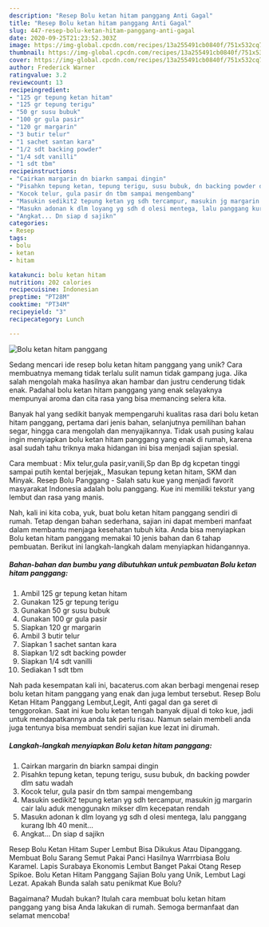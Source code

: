 ```yaml
---
description: "Resep Bolu ketan hitam panggang Anti Gagal"
title: "Resep Bolu ketan hitam panggang Anti Gagal"
slug: 447-resep-bolu-ketan-hitam-panggang-anti-gagal
date: 2020-09-25T21:23:52.303Z
image: https://img-global.cpcdn.com/recipes/13a255491cb0840f/751x532cq70/bolu-ketan-hitam-panggang-foto-resep-utama.jpg
thumbnail: https://img-global.cpcdn.com/recipes/13a255491cb0840f/751x532cq70/bolu-ketan-hitam-panggang-foto-resep-utama.jpg
cover: https://img-global.cpcdn.com/recipes/13a255491cb0840f/751x532cq70/bolu-ketan-hitam-panggang-foto-resep-utama.jpg
author: Frederick Warner
ratingvalue: 3.2
reviewcount: 13
recipeingredient:
- "125 gr tepung ketan hitam"
- "125 gr tepung terigu"
- "50 gr susu bubuk"
- "100 gr gula pasir"
- "120 gr margarin"
- "3 butir telur"
- "1 sachet santan kara"
- "1/2 sdt backing powder"
- "1/4 sdt vanilli"
- "1 sdt tbm"
recipeinstructions:
- "Cairkan margarin dn biarkn sampai dingin"
- "Pisahkn tepung ketan, tepung terigu, susu bubuk, dn backing powder dlm satu wadah"
- "Kocok telur, gula pasir dn tbm sampai mengembang"
- "Masukin sedikit2 tepung ketan yg sdh tercampur, masukin jg margarin cair lalu aduk menggunakn mikser dlm kecepatan rendah"
- "Masukn adonan k dlm loyang yg sdh d olesi mentega, lalu panggang kurang lbh 40 menit..."
- "Angkat... Dn siap d sajikn"
categories:
- Resep
tags:
- bolu
- ketan
- hitam

katakunci: bolu ketan hitam 
nutrition: 202 calories
recipecuisine: Indonesian
preptime: "PT28M"
cooktime: "PT34M"
recipeyield: "3"
recipecategory: Lunch

---
```



![Bolu ketan hitam panggang](https://img-global.cpcdn.com/recipes/13a255491cb0840f/751x532cq70/bolu-ketan-hitam-panggang-foto-resep-utama.jpg)

Sedang mencari ide resep bolu ketan hitam panggang yang unik? Cara membuatnya memang tidak terlalu sulit namun tidak gampang juga. Jika salah mengolah maka hasilnya akan hambar dan justru cenderung tidak enak. Padahal bolu ketan hitam panggang yang enak selayaknya mempunyai aroma dan cita rasa yang bisa memancing selera kita.

Banyak hal yang sedikit banyak mempengaruhi kualitas rasa dari bolu ketan hitam panggang, pertama dari jenis bahan, selanjutnya pemilihan bahan segar, hingga cara mengolah dan menyajikannya. Tidak usah pusing kalau ingin menyiapkan bolu ketan hitam panggang yang enak di rumah, karena asal sudah tahu triknya maka hidangan ini bisa menjadi sajian spesial.

Cara membuat : Mix telur,gula pasir,vanili,Sp dan Bp dg kcpetan tinggi sampai putih kental berjejak,, Masukan tepung ketan hitam, SKM dan Minyak. Resep Bolu Panggang - Salah satu kue yang menjadi favorit masyarakat Indonesia adalah bolu panggang. Kue ini memiliki tekstur yang lembut dan rasa yang manis.


Nah, kali ini kita coba, yuk, buat bolu ketan hitam panggang sendiri di rumah. Tetap dengan bahan sederhana, sajian ini dapat memberi manfaat dalam membantu menjaga kesehatan tubuh kita. Anda bisa menyiapkan Bolu ketan hitam panggang memakai 10 jenis bahan dan 6 tahap pembuatan. Berikut ini langkah-langkah dalam menyiapkan hidangannya.

<!--inarticleads1-->

##### Bahan-bahan dan bumbu yang dibutuhkan untuk pembuatan Bolu ketan hitam panggang:

1. Ambil 125 gr tepung ketan hitam
1. Gunakan 125 gr tepung terigu
1. Gunakan 50 gr susu bubuk
1. Gunakan 100 gr gula pasir
1. Siapkan 120 gr margarin
1. Ambil 3 butir telur
1. Siapkan 1 sachet santan kara
1. Siapkan 1/2 sdt backing powder
1. Siapkan 1/4 sdt vanilli
1. Sediakan 1 sdt tbm


Nah pada kesempatan kali ini, bacaterus.com akan berbagi mengenai resep bolu ketan hitam panggang yang enak dan juga lembut tersebut. Resep Bolu Ketan Hitam Panggang Lembut,Legit, Anti gagal dan ga seret di tenggorokan. Saat ini kue bolu ketan tengah banyak dijual di toko kue, jadi untuk mendapatkannya anda tak perlu risau. Namun selain membeli anda juga tentunya bisa membuat sendiri sajian kue lezat ini dirumah. 

<!--inarticleads2-->

##### Langkah-langkah menyiapkan Bolu ketan hitam panggang:

1. Cairkan margarin dn biarkn sampai dingin
1. Pisahkn tepung ketan, tepung terigu, susu bubuk, dn backing powder dlm satu wadah
1. Kocok telur, gula pasir dn tbm sampai mengembang
1. Masukin sedikit2 tepung ketan yg sdh tercampur, masukin jg margarin cair lalu aduk menggunakn mikser dlm kecepatan rendah
1. Masukn adonan k dlm loyang yg sdh d olesi mentega, lalu panggang kurang lbh 40 menit...
1. Angkat... Dn siap d sajikn


Resep Bolu Ketan Hitam Super Lembut Bisa Dikukus Atau Dipanggang. Membuat Bolu Sarang Semut Pakai Panci Hasilnya Warrrbiasa Bolu Karamel. Lapis Surabaya Ekonomis Lembut Banget Pakai Otang Resep Spikoe. Bolu Ketan Hitam Panggang Sajian Bolu yang Unik, Lembut Lagi Lezat. Apakah Bunda salah satu penikmat Kue Bolu? 

Bagaimana? Mudah bukan? Itulah cara membuat bolu ketan hitam panggang yang bisa Anda lakukan di rumah. Semoga bermanfaat dan selamat mencoba!

